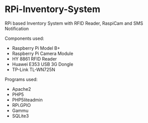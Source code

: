 # RPi-Inventory-System
RPi based Inventory System with RFID Reader, RaspiCam and SMS Notification

Components used:
- Raspberry Pi Model B+
- Raspberry Pi Camera Module
- HY 8861 RFID Reader
- Huawei E353 USB 3G Dongle
- TP-Link TL-WN725N
 
Programs used:
- Apache2
- PHP5
- PHP5liteadmin
- RPi.GPIO
- Gammu
- SQLite3

